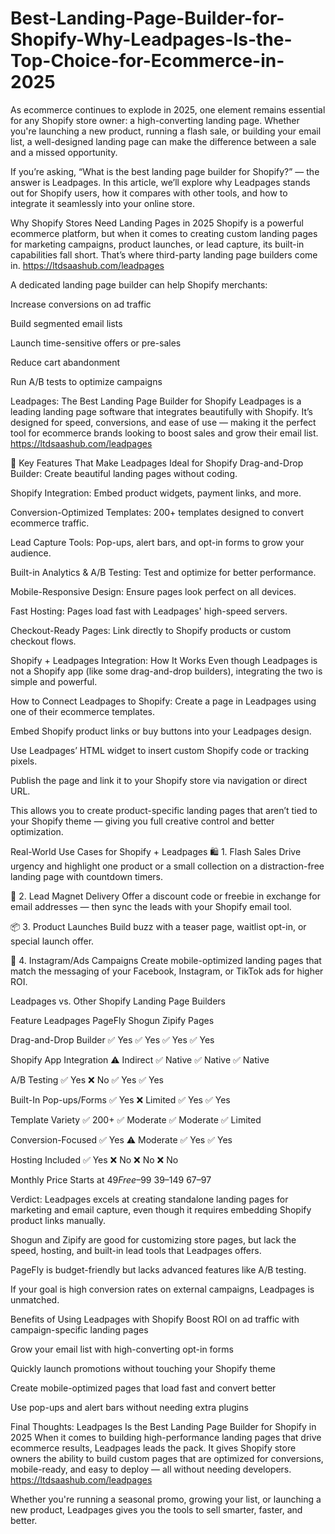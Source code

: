# Best-Landing-Page-Builder-for-Shopify-Why-Leadpages-Is-the-Top-Choice-for-Ecommerce-in-2025


As ecommerce continues to explode in 2025, one element remains essential for any Shopify store owner: a high-converting landing page. Whether you're launching a new product, running a flash sale, or building your email list, a well-designed landing page can make the difference between a sale and a missed opportunity.

If you’re asking, “What is the best landing page builder for Shopify?” — the answer is Leadpages. In this article, we’ll explore why Leadpages stands out for Shopify users, how it compares with other tools, and how to integrate it seamlessly into your online store. 

Why Shopify Stores Need Landing Pages in 2025
Shopify is a powerful ecommerce platform, but when it comes to creating custom landing pages for marketing campaigns, product launches, or lead capture, its built-in capabilities fall short. That’s where third-party landing page builders come in. https://ltdsaashub.com/leadpages

A dedicated landing page builder can help Shopify merchants:

Increase conversions on ad traffic

Build segmented email lists

Launch time-sensitive offers or pre-sales

Reduce cart abandonment

Run A/B tests to optimize campaigns

Leadpages: The Best Landing Page Builder for Shopify
Leadpages is a leading landing page software that integrates beautifully with Shopify. It’s designed for speed, conversions, and ease of use — making it the perfect tool for ecommerce brands looking to boost sales and grow their email list.  https://ltdsaashub.com/leadpages

🚀 Key Features That Make Leadpages Ideal for Shopify
Drag-and-Drop Builder: Create beautiful landing pages without coding.

Shopify Integration: Embed product widgets, payment links, and more.

Conversion-Optimized Templates: 200+ templates designed to convert ecommerce traffic.

Lead Capture Tools: Pop-ups, alert bars, and opt-in forms to grow your audience.

Built-in Analytics & A/B Testing: Test and optimize for better performance.

Mobile-Responsive Design: Ensure pages look perfect on all devices.

Fast Hosting: Pages load fast with Leadpages' high-speed servers.

Checkout-Ready Pages: Link directly to Shopify products or custom checkout flows.

Shopify + Leadpages Integration: How It Works
Even though Leadpages is not a Shopify app (like some drag-and-drop builders), integrating the two is simple and powerful.

How to Connect Leadpages to Shopify:
Create a page in Leadpages using one of their ecommerce templates.

Embed Shopify product links or buy buttons into your Leadpages design.

Use Leadpages’ HTML widget to insert custom Shopify code or tracking pixels.

Publish the page and link it to your Shopify store via navigation or direct URL.

This allows you to create product-specific landing pages that aren’t tied to your Shopify theme — giving you full creative control and better optimization.

Real-World Use Cases for Shopify + Leadpages
🛍️ 1. Flash Sales
Drive urgency and highlight one product or a small collection on a distraction-free landing page with countdown timers.

📩 2. Lead Magnet Delivery
Offer a discount code or freebie in exchange for email addresses — then sync the leads with your Shopify email tool.

📦 3. Product Launches
Build buzz with a teaser page, waitlist opt-in, or special launch offer.

📱 4. Instagram/Ads Campaigns
Create mobile-optimized landing pages that match the messaging of your Facebook, Instagram, or TikTok ads for higher ROI.

Leadpages vs. Other Shopify Landing Page Builders

Feature	Leadpages	PageFly	Shogun	Zipify Pages

Drag-and-Drop Builder	✅ Yes	✅ Yes	✅ Yes	✅ Yes

Shopify App Integration	⚠️ Indirect	✅ Native	✅ Native	✅ Native

A/B Testing	✅ Yes	❌ No	✅ Yes	✅ Yes

Built-In Pop-ups/Forms	✅ Yes	❌ Limited	✅ Yes	✅ Yes

Template Variety	✅ 200+	✅ Moderate	✅ Moderate	✅ Limited

Conversion-Focused	✅ Yes	⚠️ Moderate	✅ Yes	✅ Yes

Hosting Included	✅ Yes	❌ No	❌ No	❌ No

Monthly Price	Starts at $49	Free–$99	$39–$149	$67–$97

Verdict:
Leadpages excels at creating standalone landing pages for marketing and email capture, even though it requires embedding Shopify product links manually.

Shogun and Zipify are good for customizing store pages, but lack the speed, hosting, and built-in lead tools that Leadpages offers.

PageFly is budget-friendly but lacks advanced features like A/B testing.

If your goal is high conversion rates on external campaigns, Leadpages is unmatched.

Benefits of Using Leadpages with Shopify
Boost ROI on ad traffic with campaign-specific landing pages

Grow your email list with high-converting opt-in forms

Quickly launch promotions without touching your Shopify theme

Create mobile-optimized pages that load fast and convert better

Use pop-ups and alert bars without needing extra plugins

Final Thoughts: Leadpages Is the Best Landing Page Builder for Shopify in 2025
When it comes to building high-performance landing pages that drive ecommerce results, Leadpages leads the pack. It gives Shopify store owners the ability to build custom pages that are optimized for conversions, mobile-ready, and easy to deploy — all without needing developers. https://ltdsaashub.com/leadpages

Whether you're running a seasonal promo, growing your list, or launching a new product, Leadpages gives you the tools to sell smarter, faster, and better.
